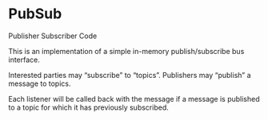 PubSub
======

Publisher Subscriber Code

This is an implementation of a simple in-memory publish/subscribe bus interface.  

Interested parties may “subscribe” to “topics”.  Publishers may “publish” a message to topics.  

Each listener will be called back with the message if a message is published to a topic for which it has previously subscribed.
